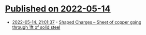 # [Published on 2022-05-14](index.md)

* [2022-05-14, 21:01:37](https://news.ycombinator.com/item?id=31382372) - [Shaped Charges – Sheet of copper going through 1ft of solid steel](https://www.youtube.com/watch?v=K-3cTsvI7ss)
